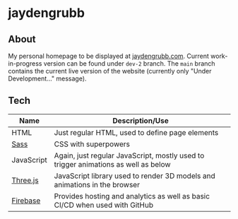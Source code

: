 # jaydengrubb
## About
My personal homepage to be displayed at [jaydengrubb.com](https://www.jaydengrubb.com/). Current work-in-progress version can be found under `dev-2` branch. The `main` branch contains the current live version of the website (currently only "Under Development..." message).
## Tech

| Name | Description/Use |
| --- | --- |
| HTML | Just regular HTML, used to define page elements |
| [Sass](https://sass-lang.com/) | CSS with superpowers |
| JavaScript | Again, just regular JavaScript, mostly used to trigger animations as well as below |
| [Three.js](https://threejs.org/) | JavaScript library used to render 3D models and animations in the browser |
| [Firebase](https://firebase.google.com/) | Provides hosting and analytics as well as basic CI/CD when used with GitHub |